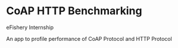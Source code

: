 # CoAP HTTP Benchmarking

eFishery Internship

An app to profile performance of CoAP Protocol and HTTP Protocol
